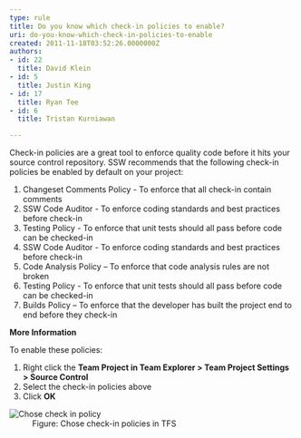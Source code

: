 ```yaml
---
type: rule
title: Do you know which check-in policies to enable?
uri: do-you-know-which-check-in-policies-to-enable
created: 2011-11-18T03:52:26.0000000Z
authors:
- id: 22
  title: David Klein
- id: 5
  title: Justin King
- id: 17
  title: Ryan Tee
- id: 6
  title: Tristan Kurniawan

---
```




<span class='intro'> <p>Check-in policies are a great tool to enforce quality code before it hits your source control repository. SSW recommends that the following check-in policies be enabled by default on your project&#58; </p> </span>

<ol><li>Changeset Comments Policy - To enforce that all check-in contain comments </li>
<li>SSW Code Auditor - To enforce coding standards and best practices before check-in </li>
<li>Testing Policy - To enforce that unit tests should all pass before code can be checked-in </li>
<li>SSW Code Auditor - To enforce coding standards and best practices before check-in </li>
<li>Code Analysis Policy – To enforce that code analysis rules are not broken</li>
<li>Testing Policy - To enforce that unit tests should all pass before code can be checked-in</li>
<li>Builds Policy – To enforce that the developer has built the project end to end before they check-in </li></ol>
<p><b>More Information</b></p>
<p>To enable these policies&#58; </p>
<ol><li>Right click the <strong>Team Project in Team Explorer &gt; Team Project Settings &gt; Source Control</strong></li>
<li>Select the check-in policies above </li>
<li>Click <strong>OK</strong></li></ol>
<dl><dt><img alt="Chose check in policy" src="/TFS/RulesToBetterVersionControlwithTFS(AKASourceControl)/PublishingImages/SC_TFSCI.jpg" /></dt>
<dd>Figure&#58; Chose check-in policies in TFS </dd></dl>




